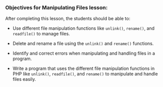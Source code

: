 ### Objectives for Manipulating Files lesson:

After completing this lesson, the students should be able to:

 - Use different file manipulation functions like `unlink()`, `rename()`, and `readfile()` to manage files.

 - Delete and rename a file using the `unlink()` and `rename()` functions.

 - Identify and correct errors when manipulating and handling files in a program.

 - Write a program that uses the different file manipulation functions in PHP like `unlink()`, `readfile()`, and `rename()` to manipulate and handle files easily.
